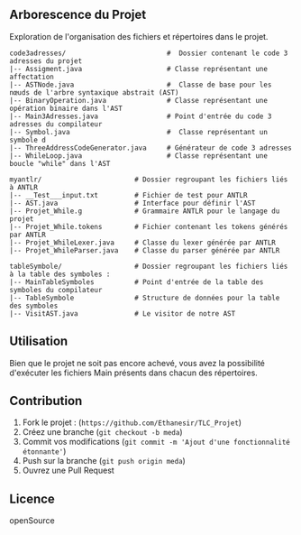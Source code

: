 
## Arborescence du Projet

Exploration de l'organisation des fichiers et répertoires dans le projet.

```
code3adresses/                         #  Dossier contenant le code 3 adresses du projet
|-- Assigment.java                     # Classe représentant une affectation
|-- ASTNode.java                       #  Classe de base pour les nœuds de l'arbre syntaxique abstrait (AST)
|-- BinaryOperation.java               # Classe représentant une opération binaire dans l'AST
|-- Main3Adresses.java                 # Point d'entrée du code 3 adresses du compilateur
|-- Symbol.java                        #  Classe représentant un symbole d
|-- ThreeAddressCodeGenerator.java     # Générateur de code 3 adresses
|-- WhileLoop.java                     # Classe représentant une boucle "while" dans l'AST

myantlr/                       # Dossier regroupant les fichiers liés à ANTLR
|-- __Test___input.txt         # Fichier de test pour ANTLR
|-- AST.java                   # Interface pour définir l'AST
|-- Projet_While.g             # Grammaire ANTLR pour le langage du projet
|-- Projet_While.tokens        # Fichier contenant les tokens générés par ANTLR
|-- Projet_WhileLexer.java     # Classe du lexer générée par ANTLR
|-- Projet_WhileParser.java    # Classe du parser générée par ANTLR

tableSymbole/                  # Dossier regroupant les fichiers liés à la table des symboles :
|-- MainTableSymboles          # Point d'entrée de la table des symboles du compilateur
|-- TableSymbole               # Structure de données pour la table des symboles
|-- VisitAST.java              # Le visitor de notre AST 
```


## Utilisation

Bien que le projet ne soit pas encore achevé, 
vous avez la possibilité d'exécuter les fichiers Main présents dans chacun des répertoires.

## Contribution

1. Fork le projet : (`https://github.com/Ethanesir/TLC_Projet`)
2. Créez une branche (`git checkout -b meda`)
3. Commit vos modifications (`git commit -m 'Ajout d'une fonctionnalité étonnante'`)
4. Push sur la branche (`git push origin meda`)
5. Ouvrez une Pull Request

## Licence
openSource
